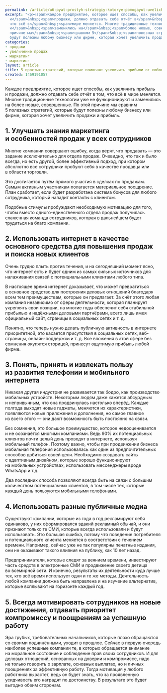 ```yaml
---
permalink: /article/u6-pyat-prostyh-strategiy-kotorye-pomogayut-uvelichit-pribyli-ot-lyubogo-biznesa
excerpt: "<p><span>Каждое предприятие, которое ищет способы, как увеличить прибыль
  и</span>&nbsp;<span>продажи, должно отдавать себе отчёт в</span>&nbsp;<span>том,
  что всё в</span>&nbsp;<span>мире меняется. Многие традиционные технологии уже не</span>&nbsp;<span>функционируют
  и</span>&nbsp;<span>заменились на</span>&nbsp;<span>более новые, совершенные. По</span>&nbsp;<span>этой
  причине мы</span>&nbsp;<span>сравним 5</span>&nbsp;<span>полезных стратегий, которые
  будут полезны любому бизнесу или фирме, которая хочет увеличить продажи и</span>&nbsp;<span>прибыль.</span></p>"
categories:
- продажи
- увеличение продаж
- маркетинг
- маркетинг
layout: article
title: 5 простых стратегий, которые помогают увеличить прибыли от любого бизнеса
created: 1469191057
---
```

<p><span>Каждое предприятие, которое ищет способы, как увеличить прибыль и</span>&nbsp;<span>продажи, должно отдавать себе отчёт в</span>&nbsp;<span>том, что всё в</span>&nbsp;<span>мире меняется. Многие традиционные технологии уже не</span>&nbsp;<span>функционируют и</span>&nbsp;<span>заменились на</span>&nbsp;<span>более новые, совершенные. По</span>&nbsp;<span>этой причине мы</span>&nbsp;<span>сравним 5</span>&nbsp;<span>полезных стратегий, которые будут полезны любому бизнесу или фирме, которая хочет увеличить продажи и</span>&nbsp;<span>прибыль.</span></p>
<h2>1. Улучшать знания маркетинга и&nbsp;особенностей продаж у&nbsp;всех сотрудников</h2>
<p>Многие компании совершают ошибку, когда верят, что продавать&nbsp;— это задание исключительно для отдела продаж. Очевидно, что так и&nbsp;было всегда, но&nbsp;есть другой, более эффективный подход, при котором абсолютно все сотрудники пробуют себя в&nbsp;качестве продавца или в&nbsp;области торговли.</p>
<p>Это достигается путём прямого участия в&nbsp;сделках по&nbsp;продажам. Самым активным участникам полагается материальное поощрение. План сработает, если будет разработана система бонусов для любого сотрудника, который наладит контакты с&nbsp;клиентом.</p>
<p>Подобные стимулы пробуждают необходимую мотивацию для того, чтобы вместо одного-единственного отдела продаж получилась слаженная команда сотрудников, которая в&nbsp;дальнейшем будет трудиться на&nbsp;благо компании.</p>
<h2>2. Использовать интернет в&nbsp;качестве основного средства для повышения продаж и&nbsp;поиска новых клиентов</h2>
<p>Очень трудно плыть против течения, и&nbsp;на&nbsp;сегодняшний момент ясно, что интернет есть и&nbsp;будет одним из&nbsp;самых сильных источников для налаживания связей с&nbsp;потенциальными клиентами любого типа.</p>
<p>В&nbsp;настоящее время интернет доказывает, что может превратиться в&nbsp;основное средство для построения деловых отношений благодаря всем тем преимуществам, которые он&nbsp;предлагает. За&nbsp;счёт этого любая компания независимо от&nbsp;сферы деятельности, которая планирует укреплять свои позиции, на&nbsp;многие годы обеспечит себя стабильной прибылью и&nbsp;надёжными деловыми партнёрами, всего лишь имея официальный сайт, страницы в&nbsp;социальных сетях и&nbsp;т.&nbsp;д.</p>
<p>Понятно, что теперь нужно делать публичную активность в&nbsp;интернете приоритетной, это касается присутствия в&nbsp;социальных сетях, веб-страницы, онлайн-поддержки и&nbsp;т.&nbsp;д. Все вложения в&nbsp;этой сфере без сомнения окупятся сторицей, принесут ощутимую прибыль любой фирме.</p>
<h2>3. Понять, принять и&nbsp;извлекать пользу из&nbsp;развития телефонии и&nbsp;мобильного интернета</h2>
<p>Никакая другая индустрия не&nbsp;развивается так бодро, как производство мобильных устройств. Некоторым людям даже кажется абсурдным и&nbsp;непривычным, что она продвинулась настолько вперёд. Каждые полгода выходят новые гаджеты, меняются их&nbsp;характеристики, появляются новые приложения и&nbsp;дополнения, но&nbsp;самое главное из&nbsp;всего этого&nbsp;— они дают возможность быть постоянно на&nbsp;связи.</p>
<p>Без сомнения, это большое преимущество, которое недооценивается и&nbsp;не&nbsp;осознаётся многими компаниями. Ведь&nbsp;90% их&nbsp;потенциальных клиентов почти целый день проводят в&nbsp;интернете, используя мобильный телефон. Поэтому важно, чтобы при продвижении бизнеса мобильная телефония использовалась как один из&nbsp;предпочтительных способов добиться своей цели. Необходимо создавать сайты с&nbsp;адаптивным дизайном, которые хорошо функционируют на&nbsp;мобильных устройствах, использовать мессенджеры вроде WhatsApp и&nbsp;т.д.</p>
<p>Два последних способа позволяют всегда быть на&nbsp;связи с&nbsp;большим количеством потенциальных клиентов, в&nbsp;том числе тех, которые каждый день пользуются мобильными телефонами.</p>
<h2>4. Использовать разные публичные медиа</h2>
<p>Существуют компании, которые из&nbsp;года в&nbsp;год рекламируют себя одинаково, у&nbsp;них сформировался эдакий рекламный обычай, и&nbsp;они признают только те&nbsp;СМИ, которые всегда использовали и&nbsp;будут использовать. Это большая ошибка, потому что поведение потребителя и&nbsp;потенциального клиента меняется в&nbsp;соответствии с&nbsp;течением времени. Например, сейчас уже не&nbsp;так популярны печатные издания, они не&nbsp;оказывают такого влияния на&nbsp;публику, как 10&nbsp;лет назад.</p>
<p>Предприниматели, которые следят за&nbsp;веянием времени, инвестируют часть средств в&nbsp;электронные СМИ и&nbsp;продвижение своего детища во&nbsp;всемирной сети. И&nbsp;конечно, результаты их&nbsp;деятельности куда лучше тех, кто всё время использует одни и&nbsp;те&nbsp;же методы. Деятельность любой компании должна быть направлена и&nbsp;на&nbsp;изучение альтернатив, которые всплывают на&nbsp;горизонте каждый год.</p>
<h2>5. Всегда мотивировать сотрудников на&nbsp;новые достижения, отдавать приоритет компромиссу и&nbsp;поощрениям за&nbsp;успешную работу</h2>
<p>Эра грубых, требовательных начальников, которые плохо обращаются со&nbsp;своими подчинёнными, уходит в&nbsp;прошлое. Сейчас в&nbsp;первую очередь наиболее успешные компании&nbsp;те, в&nbsp;которых обращается внимание на&nbsp;моральное состояние и&nbsp;соблюдение прав своих сотрудников. И&nbsp;для деловых отношений, основанных на&nbsp;доверии и&nbsp;компромиссе, надо не&nbsp;только говорить о&nbsp;зарплате, основных выплатах, но&nbsp;и&nbsp;личных поощрениях за&nbsp;эффективную работу. Тогда мотивация у&nbsp;любого работника вырастет, ведь он&nbsp;будет знать, что за&nbsp;проявленную усидчивость его наградят по&nbsp;достоинству. В&nbsp;результате это будет выгодно обеим сторонам.</p>

